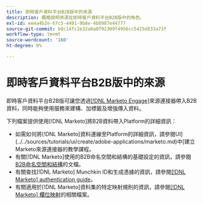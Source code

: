 ```yaml
---
title: 即時客戶資料平台B2B版中的來源
description: 概略說明來源在即時客戶資料平台B2B版中的角色。
exl-id: eeea4b2e-67c5-4491-9b8e-4b8987e44777
source-git-commit: b8c14fc2e32a6a8f92309f4956cc5415d833a73f
workflow-type: tm+mt
source-wordcount: '160'
ht-degree: 0%

---
```


# 即時客戶資料平台B2B版中的來源

即時客戶資料平台B2B版可讓您透過[[!DNL Marketo Engage]](../../sources/connectors/adobe-applications/marketo/marketo.md)來源連接器帶入B2B資料，同時能夠使用服務來建構、加標籤及增強傳入資料。

下列檔案提供使用[!DNL Marketo]將B2B資料帶入Platform的詳細資訊：

* 如需如何將[!DNL Marketo]資料連線至Platform的詳細資訊，請參閱UI](../../sources/tutorials/ui/create/adobe-applications/marketo.md)中[建立Marketo來源連接器的教學課程。
* 有關[!DNL Marketo]使用的B2B命名空間和結構的基礎設定的資訊，請參閱[B2B命名空間和結構](../../sources/connectors/adobe-applications/marketo/marketo-namespaces.md)的文檔。
* 有關查找[!DNL Marketo] Munchkin ID和生成憑據的資訊，請參閱[[!DNL Marketo] authentication guide](../../sources/connectors/adobe-applications/marketo/marketo-auth.md)。
* 有關適用於[!DNL Marketo]資料集的特定映射規則的資訊，請參閱[[!DNL Marketo] 欄位映射](../../sources/connectors/adobe-applications//mapping/marketo.md)的相關檔案。
